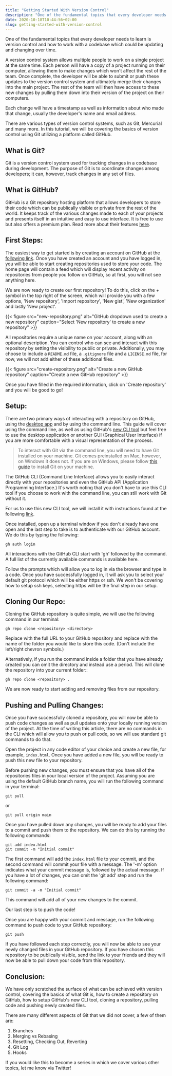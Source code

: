 ```yaml
---
title: "Getting Started With Version Control"
description: "One of the fundamental topics that every developer needs to learn is version control and how to work with a codebase which could be updating and changing over time."
date: 2020-10-18T10:44:56+02:00
slug: getting-started-with-version-control
---
```


One of the fundamental topics that every developer needs to learn is version control and how to work with a codebase which could be updating and changing over time.

A version control system allows multiple people to work on a single project at the same time. Each person will have a copy of a project running on their computer, allowing them to make changes which won't affect the rest of the team. Once complete, the developer will be able to submit or push these updates to the version control system and ultimately merge their changes into the main project. The rest of the team will then have access to these new changes by pulling them down into their version of the project on their computers.

Each change will have a timestamp as well as information about who made that change, usually the developer's name and email address.

There are various types of version control systems, such as Git, Mercurial and many more. In this tutorial, we will be covering the basics of version control using Git utilizing a platform called GitHub.

## What is Git?

Git is a version control system used for tracking changes in a codebase during development. The purpose of Git is to coordinate changes among developers; it can, however, track changes in any set of files.

## What is GitHub?

GitHub is a Git repository hosting platform that allows developers to store their code which can be publically visible or private from the rest of the world. It keeps track of the various changes made to each of your projects and presents itself in an intuitive and easy to use interface. It is free to use but also offers a premium plan. Read more about their features [here](https://github.com/features).

## First Steps:

The easiest way to get started is by creating an account on GitHub at the [following link](https://github.com/join). Once you have created an account and you have logged in, you will be able to start creating repositories used to store your code. The home page will contain a feed which will display recent activity on repositories from people you follow on GitHub, so at first, you will not see anything here.

We are now ready to create our first repository! To do this, click on the + symbol in the top right of the screen, which will provide you with a few options, 'New repository', 'Import repository', 'New gist', 'New organization' and lastly 'New project'.

{{< figure src="new-repository.png" alt="GitHub dropdown used to create a new repository" caption="Select 'New repository' to create a new repository" >}}

All repositories require a unique name on your account, along with an optional description. You can control who can see and interact with this repository by setting the visibility to public or private. Additionally, you may choose to include a `README.md` file, a `.gitignore` file and a `LICENSE.md` file, for now, we will not add either of these additional files.

{{< figure src="create-repository.png" alt="Create a new GitHub repository" caption="Create a new GitHub repository" >}}

Once you have filled in the required information, click on 'Create repository' and you will be good to go!

## Setup:

There are two primary ways of interacting with a repository on GitHub, using the [desktop app](https://desktop.github.com/) and by using the command line. This guide will cover using the command line, as well as using GitHub's [new CLI tool](https://cli.github.com/) but feel free to use the desktop application or another GUI (Graphical User Interface) if you are more comfortable with a visual representation of the process.

> To interact with Git via the command line, you will need to have Git installed on your machine. Git comes preinstalled on Mac, however, on Windows it does not. If you are on Windows, please follow [this guide](https://git-scm.com/book/en/v2/Getting-Started-Installing-Git) to install Git on your machine.

The GitHub CLI (Command Line Interface) allows you to easily interact directly with your repositories and even the GitHub API (Application Programming Interface.) It's worth noting that you don't have to use this CLI tool if you choose to work with the command line, you can still work with Git without it.

For us to use this new CLI tool, we will install it with instructions found at the following [link](https://github.com/cli/cli).

Once installed, open up a terminal window if you don't already have one open and the last step to take is to authenticate with our GitHub account. We do this by typing the following:

```
gh auth login
```

All interactions with the GitHub CLI start with 'gh' followed by the command. A full list of the currently available commands is available here.

Follow the prompts which will allow you to log in via the browser and type in a code. Once you have successfully logged in, it will ask you to select your default git protocol which will be either https or ssh. We won't be covering how to setup ssh keys, selecting https will be the final step in our setup.

## Cloning Our Repo:

Cloning the GitHub repository is quite simple, we will use the following command in our terminal:

```
gh repo clone <repository> <directory>
```

Replace <repository> with the full URL to your GitHub repository and replace <directory> with the name of the folder you would like to store this code. (Don't include the left/right chevron symbols.)

Alternatively, if you run the command inside a folder that you have already created you can omit the directory and instead use a period. This will clone the repository into your current folder::

```
gh repo clone <repository> .
```

We are now ready to start adding and removing files from our repository.

## Pushing and Pulling Changes:

Once you have successfully cloned a repository, you will now be able to push code changes as well as pull updates onto your locally running version of the project. At the time of writing this article, there are no commands in the CLI which will allow you to push or pull code, so we will use standard git commands to do that.

Open the project in any code editor of your choice and create a new file, for example, `index.html`. Once you have added a new file, you will be ready to push this new file to your repository.

Before pushing new changes, you must ensure that you have all of the repositories files in your local version of the project. Assuming you are using the default GitHub branch name, you will run the following command in your terminal:

```
git pull
```

or

```
git pull origin main
```

Once you have pulled down any changes, you will be ready to add your files to a commit and push them to the repository. We can do this by running the following commands:

```
git add index.html
git commit -m "Initial commit"
```

The first command will add the `index.html` file to your commit, and the second command will commit your file with a message. The '-m' option indicates what your commit message is, followed by the actual message. If you have a lot of changes, you can omit the 'git add' step and run the following command:

```
git commit -a -m "Initial commit"
```

This command will add all of your new changes to the commit.

Our last step is to push the code!

Once you are happy with your commit and message, run the following command to push code to your GitHub repository:

```
git push
```

If you have followed each step correctly, you will now be able to see your newly changed files in your GitHub repository. If you have chosen this repository to be publically visible, send the link to your friends and they will now be able to pull down your code from this repository.

## Conclusion:

We have only scratched the surface of what can be achieved with version control, covering the basics of what Git is, how to create a repository on GitHub, how to setup GitHub's new CLI tool, cloning a repository, pulling code and pushing newly created files.

There are many different aspects of Git that we did not cover, a few of them are:

1. Branches
2. Merging vs Rebasing
3. Resetting, Checking Out, Reverting
4. Git Log
5. Hooks

If you would like this to become a series in which we cover various other topics, let me know via Twitter!
